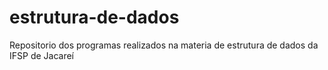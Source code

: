 # estrutura-de-dados
Repositorio dos programas realizados na materia de estrutura de dados da IFSP de Jacareí
